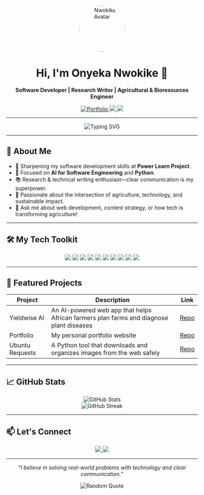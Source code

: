 <!-- Profile README for Onyeka Nwokike -->

<p align="center">
  <img src="https://avatars.githubusercontent.com/u/194400238?s=400&u=043383627a2209689c2e6e2204a7d8ee0b4505e5&v=4" width="120" alt="Nwokike Avatar" style="border-radius:50%;">
</p>

<h1 align="center">Hi, I'm Onyeka Nwokike 👋</h1>
<p align="center"><b>Software Developer | Research Writer | Agricultural & Bioresources Engineer</b></p>

<p align="center">
  <a href="https://nwokike.github.io/portfolio/">
    <img src="https://img.shields.io/badge/My%20Portfolio-Click%20to%20View-blue?style=for-the-badge&logo=github" alt="Portfolio"/>
  </a>
  <a href="mailto:nwokikeonyeka@gmail.com">
    <img src="https://img.shields.io/badge/Email-nwokikeonyeka@gmail.com-red?style=for-the-badge&logo=gmail&logoColor=white"/>
  </a>
  <a href="https://www.linkedin.com/in/nwokike">
    <img src="https://img.shields.io/badge/LinkedIn-nwokike-blue?style=for-the-badge&logo=linkedin"/>
  </a>
</p>

---

<p align="center">
  <img src="https://readme-typing-svg.demolab.com?font=Fira+Code&size=25&pause=1000&center=true&vCenter=true&width=450&lines=Welcome+to+my+GitHub!;Building+impactful+solutions;Research-driven+developer;Always+learning+%F0%9F%92%BB" alt="Typing SVG" />
</p>

---

## 🚀 About Me

- 🔭 Sharpening my software development skills at **Power Learn Project**.
- 🌱 Focused on **AI for Software Engineering** and **Python**.
- 📚 Research & technical writing enthusiast—clear communication is my superpower.
- 🌾 Passionate about the intersection of agriculture, technology, and sustainable impact.
- 💬 Ask me about web development, content strategy, or how tech is transforming agriculture!

---

## 🛠️ My Tech Toolkit

<p align="center">
  <img src="https://img.shields.io/badge/HTML5-E34F26?logo=html5&logoColor=fff&style=for-the-badge"/>
  <img src="https://img.shields.io/badge/CSS3-1572B6?logo=css3&logoColor=fff&style=for-the-badge"/>
  <img src="https://img.shields.io/badge/JavaScript-F7DF1E?logo=javascript&logoColor=000&style=for-the-badge"/>
  <img src="https://img.shields.io/badge/Tailwind%20CSS-38B2AC?logo=tailwind-css&logoColor=fff&style=for-the-badge"/>
  <img src="https://img.shields.io/badge/Python-3776AB?logo=python&logoColor=fff&style=for-the-badge"/>
  <img src="https://img.shields.io/badge/SQL-316192?logo=mysql&logoColor=fff&style=for-the-badge"/>
  <img src="https://img.shields.io/badge/WordPress-21759B?logo=wordpress&logoColor=fff&style=for-the-badge"/>
  <img src="https://img.shields.io/badge/SEO-808080?logo=google&logoColor=fff&style=for-the-badge"/>
  <img src="https://img.shields.io/badge/Technical%20Writing-000?logo=bookstack&logoColor=white&style=for-the-badge"/>
  <img src="https://img.shields.io/badge/Project%20Management-0052CC?logo=trello&logoColor=fff&style=for-the-badge"/>
</p>

---

## 🌟 Featured Projects

| Project        | Description                                  | Link |
|----------------|----------------------------------------------|------|
| Yieldwise AI   | An AI-powered web app that helps African farmers plan farms and diagnose plant diseases       | [Repo](https://github.com/Nwokike/yieldwise-ai) |
| Portfolio      | My personal portfolio website                | [Repo](https://github.com/Nwokike/portfolio) |
| Ubuntu Requests| A Python tool that downloads and organizes images from the web safely           | [Repo](https://github.com/Nwokike/Ubuntu_Requests) |

---

## 📈 GitHub Stats

<p align="center">
  <img src="https://github-readme-stats.vercel.app/api?username=Nwokike&show_icons=true&theme=radical" alt="GitHub Stats"/>
  <br/>
  <img src="https://github-readme-streak-stats.herokuapp.com/?user=Nwokike&theme=radical" alt="GitHub Streak"/>
</p>

---

## 📫 Let's Connect

<p align="center">
  <a href="mailto:nwokikeonyeka@gmail.com">
    <img src="https://img.shields.io/badge/Email-nwokikeonyeka@gmail.com-red?style=for-the-badge&logo=gmail&logoColor=white"/>
  </a>
  <a href="https://www.linkedin.com/in/nwokike">
    <img src="https://img.shields.io/badge/LinkedIn-nwokike-blue?style=for-the-badge&logo=linkedin"/>
  </a>
</p>

---

<p align="center"><i>“I believe in solving real-world problems with technology and clear communication.”</i></p>

<p align="center">
  <img src="https://quotes-github-readme.vercel.app/api?type=horizontal&theme=dark" alt="Random Quote"/>
</p>

<!--
⭐️ From [Nwokike](https://github.com/Nwokike)
-->

